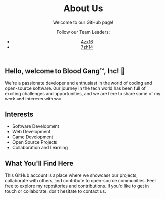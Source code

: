  <header>
        <h1>About Us</h1>
        <p>Welcome to our GitHub page!</p>
  <p>
   Follow our Team Leaders:
          <ul>
         <li><a href = "https://4zx16.github.io/4zx16/" target="_blank">4zx16</a></li>
           <li><a href = "https://linkr.it/7zh14" target="_blank">7zh14</a></li>
        </ul>
  </p>
    </header>
    <div class="container">
        <h2>Hello, welcome to Blood Gang™️, Inc! 💖</h2>
        <p>
            We're a passionate developer and enthusiast in the world of coding and open-source software. Our journey in the tech world has been full of exciting challenges and opportunities, and we are here to share some of my work and interests with you.
        </p>
        <h2>Interests</h2>
        <ul>
            <li>Software Development</li>
            <li>Web Development</li>
            <li>Game Development</li>
            <li>Open Source Projects</li>
            <li>Collaboration and Learning</li>
        </ul>
        <h2>What You'll Find Here</h2>
        <p>
            This GitHub account is a place where we showcase our projects, collaborate with others, and contribute to open-source communities. Feel free to explore my repositories and contributions. If you'd like to get in touch or collaborate, don't hesitate to contact us.
        </p>
    </div>
</body>
</html>
